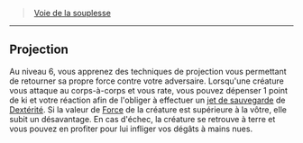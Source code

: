 ﻿---
!GenericItem
Id: monk_flexibility_hd.md#projection
ParentLink: monk_flexibility_hd.md#voie-de-la-souplesse
Name: Projection
ParentName: Voie de la souplesse
NameLevel: 2
Attributes: {}
---
> [Voie de la souplesse](hd_monk_flexibility.md)

---

## Projection

Au niveau 6, vous apprenez des techniques de projection vous permettant de retourner sa propre force contre votre adversaire. Lorsqu'une créature vous attaque au corps-à-corps et vous rate, vous pouvez dépenser 1 point de ki et votre réaction afin de l'obliger à effectuer un [jet de sauvegarde](hd_abilities_jets_de_sauvegarde.md) de [Dextérité](hd_abilities_dexterity.md). Si la valeur de [Force](hd_abilities_strength.md) de la créature est supérieure à la vôtre, elle subit un désavantage. En cas d'échec, la créature se retrouve à terre et vous pouvez en profiter pour lui infliger vos dégâts à mains nues.

